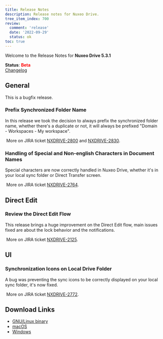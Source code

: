 ```yaml
---
title: Release Notes
description: Release notes for Nuxeo Drive.
tree_item_index: 700
review:
  comment: 'release'
  date: '2022-09-29'
  status: ok
toc: true
---
```


Welcome to the Release Notes for **Nuxeo Drive 5.3.1**

**Status**: <font color="#ff0000">**Beta**</font> </br>
<i class="fa fa-long-arrow-right" aria-hidden="true"></i> [Changelog](https://github.com/nuxeo/nuxeo-drive/blob/master/docs/changes/5.3.1.md)

## General

This is a bugfix release.

### Prefix Synchronized Folder Name

In this release we took the decision to always prefix the synchronized folder name, whether there's a duplicate or not, it will always be prefixed "Domain - Workspaces - My workspace". 

<i class="fa fa-long-arrow-right" aria-hidden="true"></i>&nbsp;More on JIRA ticket [NXDRIVE-2800](https://jira.nuxeo.com/browse/NXDRIVE-2800) and [NXDRIVE-2830](https://jira.nuxeo.com/browse/NXDRIVE-2830).

### Handling of Special and Non-english Characters in Document Names

Special characters are now correctly handled in Nuxeo Drive, whether it's in your local sync folder or Direct Transfer screen. 

<i class="fa fa-long-arrow-right" aria-hidden="true"></i>&nbsp;More on JIRA ticket [NXDRIVE-2764](https://jira.nuxeo.com/browse/NXDRIVE-2764).

## Direct Edit 

### Review the Direct Edit Flow 

This release brings a huge improvement on the Direct Edit flow, main issues fixed are about the lock behavior and the notifications.

<i class="fa fa-long-arrow-right" aria-hidden="true"></i>&nbsp;More on JIRA ticket [NXDRIVE-2125](https://jira.nuxeo.com/browse/NXDRIVE-2125).

## UI 

### Synchronization Icons on Local Drive Folder 

A bug was preventing the sync icons to be correctly displayed on your local sync folder, it's now fixed. 

<i class="fa fa-long-arrow-right" aria-hidden="true"></i>&nbsp;More on JIRA ticket [NXDRIVE-2772](https://jira.nuxeo.com/browse/NXDRIVE-2772).


## Download Links

- [GNU/Linux binary](https://community.nuxeo.com/static/drive-updates/beta/nuxeo-drive-5.3.1-x86_64.AppImage)
- [macOS](https://community.nuxeo.com/static/drive-updates/beta/nuxeo-drive-5.3.1.dmg)
- [Windows](https://community.nuxeo.com/static/drive-updates/beta/nuxeo-drive-5.3.1.exe)
